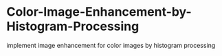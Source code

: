 # Color-Image-Enhancement-by-Histogram-Processing
implement image enhancement for color images by histogram processing
